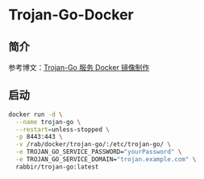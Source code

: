 # Trojan-Go-Docker

## 简介
参考博文：[Trojan-Go 服务 Docker 镜像制作](https://senjianlu.com/2024/09/25/docker_trojan/)

## 启动
```bash
docker run -d \
  --name trojan-go \
  --restart=unless-stopped \
  -p 8443:443 \
  -v /rab/docker/trojan-go/:/etc/trojan-go/ \
  -e TROJAN_GO_SERVICE_PASSWORD="yourPassword" \
  -e TROJAN_GO_SERVICE_DOMAIN="trojan.example.com" \
  rabbir/trojan-go:latest
```